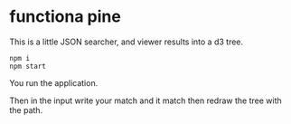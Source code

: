 # functiona pine
This is a little JSON searcher, and viewer results into a d3 tree.
```npm
npm i
npm start
```
You run the application.

Then in the input write your match and it match then redraw the tree with the path.
